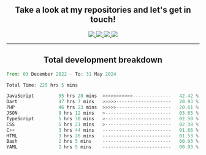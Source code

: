 <h2 align="center">
  Take a look at my repositories and let's get in touch!
</h2>
<p align="center">
  <a href="https://www.instagram.com/rayhanarkan?igsh=MXM3dHhmMTZ3ZWVsaA==">
    <img src="https://img.icons8.com/material-outlined/30/689d6a/instagram.png"/>
  </a>
  <a href="https://www.linkedin.com/in/rayhanarkan/">
    <img src="https://img.icons8.com/material-outlined/30/689d6a/linkedin.png"/>
  </a>
  <a href="">
    <img src="https://img.icons8.com/material-outlined/30/689d6a/geography.png"/>
  </a>
  <a href="mailto:rayhanarkan30@gmail.com">
    <img src="https://img.icons8.com/material-outlined/30/689d6a/email.png"/>
  </a>
</p>

---

<h2 align="center">Total development breakdown</h2>

<p align="center">
<!--START_SECTION:waka-->

```rust
From: 03 December 2022 - To: 31 May 2024

Total Time: 225 hrs 5 mins

JavaScript         95 hrs 28 mins  >>>>>>>>>>>--------------   42.42 %
Dart               47 hrs 7 mins   >>>>>--------------------   20.93 %
PHP                46 hrs 23 mins  >>>>>--------------------   20.61 %
JSON               8 hrs 12 mins   >------------------------   03.65 %
TypeScript         5 hrs 38 mins   >------------------------   02.50 %
CSS                5 hrs 21 mins   >------------------------   02.38 %
C++                3 hrs 44 mins   -------------------------   01.66 %
HTML               3 hrs 26 mins   -------------------------   01.53 %
Bash               2 hrs 5 mins    -------------------------   00.93 %
YAML               2 hrs 5 mins    -------------------------   00.93 %
```

<!--END_SECTION:waka-->
</p>
